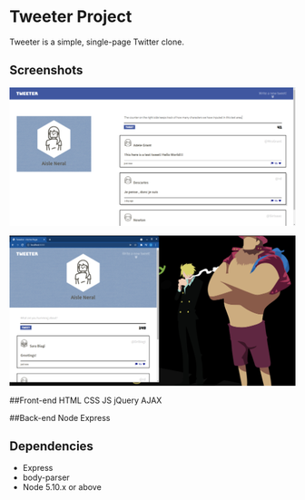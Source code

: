 # Tweeter Project

Tweeter is a simple, single-page Twitter clone.

## Screenshots

!["Screenshot of Tweeter Desktop"](https://github.com/halyosyx/Tweeter/blob/master/TweeterDesktop.png)

!["Screenshot of Tweeter Mobile"](https://github.com/halyosyx/Tweeter/blob/master/TweeterMobile.png)

##Front-end
HTML
CSS
JS
jQuery
AJAX

##Back-end
Node
Express

## Dependencies

- Express
- body-parser
- Node 5.10.x or above

